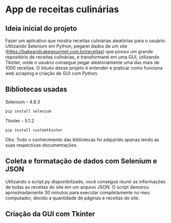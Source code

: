 # App de receitas culinárias


## Ideia inicial do projeto

Fazer um aplicativo que mostra receitas culinárias aleatórias para o usuário. Utilizando Selenium em Python, pegarei dados de um site (https://bakeandcakegourmet.com.br/receitas) que possui um grande repositório de receitas culinárias, e transformarei em uma GUI, utilizando Tkinter, onde o usuário consegue pegar aleatoriamente uma das mais de 1000 receitas. O intuito desse projeto é entender e praticar como funciona web scraping e criação de GUI com Python.


## Bibliotecas usadas

Selenium - 4.8.3

`pip install selenium`

Tkinter - 5.1.2

`pip install customtkinter`


Obs: Todo o conhecimento das bibliotecas foi adquirido apenas lendo as suas respectivas documentações.


## Coleta e formatação de dados com Selenium e JSON

Utilizando o script.py disponibilizado, você consegue reunir as informações de todas as receitas do site em um arquivo JSON. O script demorou aproximadamente 30 minutos para executar completamente no meu computador, devido a quantidade de páginas e receitas do site.


## Criação da GUI com Tkinter

